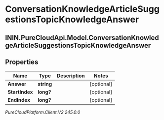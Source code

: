 # ConversationKnowledgeArticleSuggestionsTopicKnowledgeAnswer

## ININ.PureCloudApi.Model.ConversationKnowledgeArticleSuggestionsTopicKnowledgeAnswer

## Properties

|Name | Type | Description | Notes|
|------------ | ------------- | ------------- | -------------|
| **Answer** | **string** |  | [optional] |
| **StartIndex** | **long?** |  | [optional] |
| **EndIndex** | **long?** |  | [optional] |



_PureCloudPlatform.Client.V2 245.0.0_
